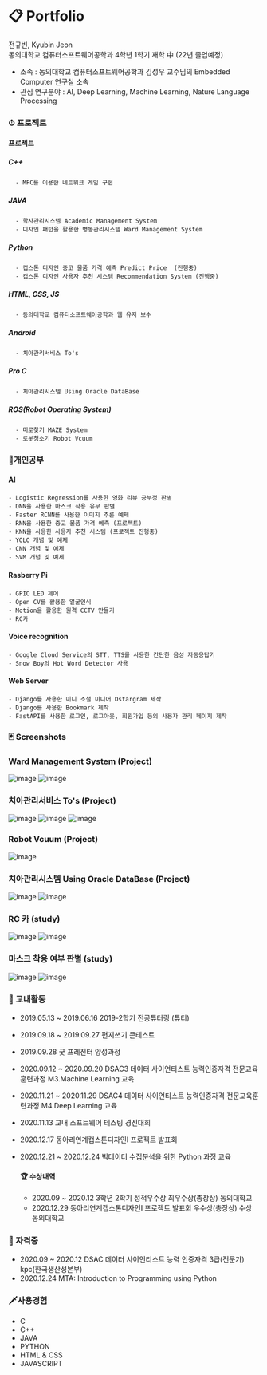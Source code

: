 # 📋 Portfolio

전규빈, Kyubin Jeon  
동의대학교 컴퓨터소프트웨어공학과 4학년 1학기 재학 中 (22년 졸업예정)
- 소속 : 동의대학교 컴퓨터소프트웨어공학과 김성우 교수님의 Embedded Computer 연구실 소속  
- 관심 연구분야 : AI, Deep Learning, Machine Learning, Nature Language Processing

  
  
  
### ⏱ 프로젝트

  #### 프로젝트
   ##### C++
      - MFC를 이용한 네트워크 게임 구현
   
   ##### JAVA 
      - 학사관리시스템 Academic Management System
      - 디자인 패턴을 활용한 병동관리시스템 Ward Management System
   ##### Python
      - 캡스톤 디자인 중고 물품 가격 예측 Predict Price  (진행중)
      - 캡스톤 디자인 사용자 추천 시스템 Recommendation System (진행중)
   ##### HTML, CSS, JS
      - 동의대학교 컴퓨터소프트웨어공학과 웹 유지 보수
      
   ##### Android
      - 치아관리서비스 To's
   
   ##### Pro C
      - 치아관리시스템 Using Oracle DataBase
     
   ##### ROS(Robot Operating System)
      - 미로찾기 MAZE System 
      - 로봇청소기 Robot Vcuum
   
   
### 📝개인공부
  #### AI
    - Logistic Regression를 사용한 영화 리뷰 긍부정 판별
    - DNN을 사용한 마스크 착용 유무 판별
    - Faster RCNN를 사용한 이미지 추론 예제
    - RNN을 사용한 중고 물품 가격 예측 (프로젝트)
    - KNN을 사용한 사용자 추천 시스템 (프로젝트 진행중)
    - YOLO 개념 및 예제
    - CNN 개념 및 예제
    - SVM 개념 및 예제
    
  #### Rasberry Pi
    - GPIO LED 제어
    - Open CV를 활용한 얼굴인식
    - Motion을 활용한 원격 CCTV 만들기
    - RC카
  #### Voice recognition
    - Google Cloud Service의 STT, TTS를 사용한 간단한 음성 자동응답기
    - Snow Boy의 Hot Word Detector 사용 
  #### Web Server
    - Django를 사용한 미니 소셜 미디어 Dstargram 제작
    - Django를 사용한 Bookmark 제작
    - FastAPI를 사용한 로그인, 로그아웃, 회원가입 등의 사용자 관리 페이지 제작 


### 🃏 Screenshots
  ### Ward Management System (Project)
   ![image](https://user-images.githubusercontent.com/57741060/116654146-8c26c500-a9c3-11eb-94db-bc777d08a1dc.png)
   ![image](https://user-images.githubusercontent.com/57741060/116653926-1cb0d580-a9c3-11eb-8cd6-2267c0a5c898.png)
    
  ### 치아관리서비스 To's (Project)
   ![image](https://user-images.githubusercontent.com/57741060/116654770-cf356800-a9c4-11eb-88fe-7e719ebf1791.png)
   ![image](https://user-images.githubusercontent.com/57741060/116654786-d3618580-a9c4-11eb-9627-1c4591de663a.png)
   ![image](https://user-images.githubusercontent.com/57741060/116654801-d9576680-a9c4-11eb-89dd-a6545a67a03c.png)

  ### Robot Vcuum (Project)
   ![image](https://user-images.githubusercontent.com/57741060/116654701-add47c00-a9c4-11eb-86bb-ab4791fd8474.png)

  ### 치아관리시스템 Using Oracle DataBase (Project)
   ![image](https://user-images.githubusercontent.com/57741060/116655112-74504080-a9c5-11eb-9337-76691fa1f5d5.png)
   ![image](https://user-images.githubusercontent.com/57741060/116655069-63073400-a9c5-11eb-889e-b130f1aa2c40.png)
  
  ### RC 카 (study)
   ![image](https://user-images.githubusercontent.com/57741060/116655673-74047500-a9c6-11eb-86c2-a5d4a103f93c.png)
   ![image](https://user-images.githubusercontent.com/57741060/116655682-78309280-a9c6-11eb-8b6f-5ace31fd93e1.png)
  
  ### 마스크 착용 여부 판별 (study)
   ![image](https://user-images.githubusercontent.com/57741060/116655930-cc3b7700-a9c6-11eb-9c37-5d9b32ee12cb.png)
   ![image](https://user-images.githubusercontent.com/57741060/116655941-cf366780-a9c6-11eb-8c92-f7f2a410b81e.png)




### 🌈 교내활동
- 2019.05.13 ~ 2019.06.16 2019-2학기 전공튜터링 (튜티)
- 2019.09.18 ~ 2019.09.27 편지쓰기 콘테스트
- 2019.09.28 굿 프레진터 양성과정
- 2020.09.12 ~ 2020.09.20 DSAC3 데이터 사이언티스트 능력인증자격 전문교육훈련과정 M3.Machine Learning 교육
- 2020.11.21 ~ 2020.11.29 DSAC4 데이터 사이언티스트 능력인증자격 전문교육훈련과정 M4.Deep Learning 교육
- 2020.11.13 교내 소프트웨어 테스팅 경진대회
- 2020.12.17 동아리연계캡스톤디자인Ⅰ 프로젝트 발표회
- 2020.12.21 ~ 2020.12.24 빅데이터 수집분석을 위한 Python 과정 교육


  #### 🏆 수상내역
  - 2020.09 ~ 2020.12 3학년 2학기 성적우수상 최우수상(총장상) 동의대학교
  - 2020.12.29 동아리연계캡스톤디자인Ⅰ 프로젝트 발표회 우수상(총장상) 수상 동의대학교


### 👑 자격증
- 2020.09 ~ 2020.12 DSAC 데이터 사이언티스트 능력 인증자격 3급(전문가) kpc(한국생산성본부)
- 2020.12.24 MTA: Introduction to Programming using Python


### 🗡사용경험
- C
- C++
- JAVA
- PYTHON
- HTML & CSS
- JAVASCRIPT
